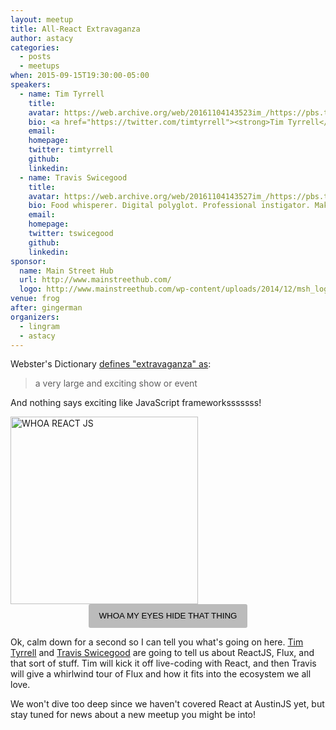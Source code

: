 ```yaml
---
layout: meetup
title: All-React Extravaganza
author: astacy
categories:
  - posts
  - meetups
when: 2015-09-15T19:30:00-05:00
speakers:
  - name: Tim Tyrrell
    title:
    avatar: https://web.archive.org/web/20161104143523im_/https://pbs.twimg.com/profile_images/625417581613060096/EfSI3lzo.jpg
    bio: <a href="https://twitter.com/timtyrrell"><strong>Tim Tyrrell</strong></a> javascript, ruby, vim, tmux, tacos, lulz. Web Client Team Lead working on healthcare price transparency.
    email:
    homepage:
    twitter: timtyrrell
    github:
    linkedin:
  - name: Travis Swicegood
    title:
    avatar: https://web.archive.org/web/20161104143527im_/https://pbs.twimg.com/profile_images/632313633767223296/I5v3bdj3.jpg
    bio: Food whisperer. Digital polyglot. Professional instigator. Maker of trouble. Too opinionated for my own good. Campus Director <a href="https://twitter.com/theironyard">@TheIronYard</a> in ATX.
    email:
    homepage:
    twitter: tswicegood
    github:
    linkedin:
sponsor:
  name: Main Street Hub
  url: http://www.mainstreethub.com/
  logo: http://www.mainstreethub.com/wp-content/uploads/2014/12/msh_logo.svg
venue: frog
after: gingerman
organizers:
  - lingram
  - astacy
---
```


Webster's Dictionary [defines "extravaganza" as][extravaganza]:

> a very large and exciting show or event

And nothing says exciting like JavaScript frameworksssssss!

<div class="sponsor-logo">
  <div class="hidden">
    <img src="https://cldup.com/G5ajKtTSq6.gif" style="width: 300px; max-width: 100%;" alt="WHOA REACT JS" />
    <button type="button" onclick="hideImage()" style="display: block; margin: 0 auto; line-height: 1.25rem; padding: .5rem 1rem; -webkit-appearance: none; border: 1px solid transparent; border-radius: 3px; background-color: #bbb;">
      WHOA MY EYES HIDE THAT THING
    </button>
  </div>

  <script>
  (function() {
    var theNoise = document.currentScript.parentElement.children[0];

    if (!window.localStorage.september2015HideGif)
      theNoise.className = '';

    window.hideImage = function() {
      theNoise.className = 'hidden';
      window.localStorage.september2015HideGif = 'for the love of everything yes';
    };
  })();
  </script>
</div>

Ok, calm down for a second so I can tell you what's going on here. [Tim Tyrrell][] and [Travis Swicegood][] are going to tell us about ReactJS, Flux, and that sort of stuff. Tim will kick it off live-coding with React, and then Travis will give a whirlwind tour of Flux and how it fits into the ecosystem we all love.

We won't dive too deep since we haven't covered React at AustinJS yet, but stay tuned for news about a new meetup you might be into!

[extravaganza]: http://www.merriam-webster.com/dictionary/suggestions/sharknado
[tim tyrrell]: https://twitter.com/timtyrrell
[travis swicegood]: https://twitter.com/tswicegood
